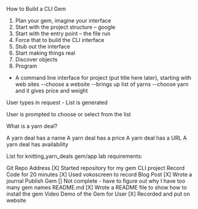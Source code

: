 
How to Build a CLI Gem

1. Plan your gem, imagine your interface
2. Start with the project structure – google
3. Start with the entry point – the file run
4. Force that to build the CLI interface
5. Stub out the interface
6. Start making things real
7. Discover objects
8. Program

- A command line interface for project (put title here later), starting with web sites
--choose a website
--brings up list of yarns
--choose yarn and it gives price and weight

User types in request -
List is generated

User is prompted to choose or select from the list

What is a yarn deal?

A yarn deal has a name
A yarn deal has a price
A yarn deal has a URL
A yarn deal has availability


List for knitting_yarn_deals gem/app lab requirements:

Git Repo Address           [X]     Started repository for my gem CLI project
Record Code for 20 minutes [X]     Used vokoscreen to record
Blog Post                  [X]     Wrote a journal
Publish Gem                []      Not complete - have to figure out why I have too many gem names
README.md                  [X]     Wrote a README file to show how to install the gem
Video Demo of the Gem
for User                   [X]     Recorded and put on website
